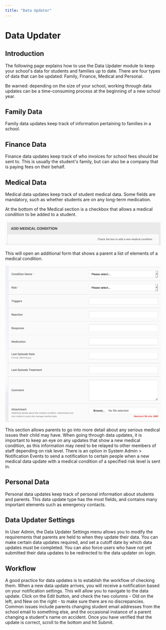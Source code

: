 ```yaml
---
title: "Data Updater"
---
```

# Data Updater

## Introduction

The following page explains how to use the Data Updater module to keep your school's data for students and families up to date. There are four types of data that can be updated: Family, Finance, Medical and Personal.

Be warned: depending on the size of your school, working through data updates can be a time-consuming process at the beginning of a new school year.

## Family Data

Family data updates keep track of information pertaining to families in a school.

## Finance Data

Finance data updates keep track of who invoices for school fees should be sent to. This is usually the student's family, but can also be a company that is paying fees on their behalf.

## Medical Data

Medical data updates keep track of student medical data. Some fields are mandatory, such as whether students are on any long-term medication.

At the bottom of the Medical section is a checkbox that allows a medical condition to be added to a student.

![Medical Checkbox](<../../img/medical-checkbox.png>)

This will open an additional form that shows a parent a list of elements of a medical condition.

![Medical Conditions](<../../img/medical-conditions.png>)

This section allows parents to go into more detail about any serious medical issues their child may have. When going through data updates, it is important to keep an eye on any updates that show a new medical condition, as this information may need to be relayed to other members of staff depending on risk level. There is an option in System Admin > Notification Events to send a notification to certain people when a new medical data update with a medical condition of a specified risk level is sent in.

## Personal Data

Personal data updates keep track of personal information about students and parents. This data update type has the most fields, and contains many important elements such as emergency contacts.

## Data Updater Settings

In User Admin, the Data Updater Settings menu allows you to modify the requirements that parents are held to when they update their data. You can make certain data updates required, and set a cutoff date by which data updates must be completed. You can also force users who have not yet submitted their data updates to be redirected to the data updater on login.

## Workflow

A good practice for data updates is to establish the workflow of checking them. When a new data update arrives, you will receive a notification based on your notification settings. This will allow you to navigate to the data update. Click on the Edit button, and check the two columns - Old on the left, and New on the right - to make sure there are no discrepancies. Common issues include parents changing student email addresses from the school email to something else, and the occasional instance of a parent changing a student's name on accident. Once you have verified that the update is correct, scroll to the bottom and hit Submit.

